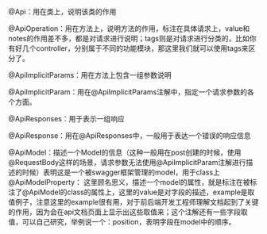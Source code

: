 
      
   @Api：用在类上，说明该类的作用
    
   @ApiOperation：用在方法上，说明方法的作用，标注在具体请求上，value和notes的作用差不多，都是对请求进行说明；tags则是对请求进行分类的，比如你有好几个controller，分别属于不同的功能模块，那这里我们就可以使用tags来区分了。
    
   @ApiImplicitParams：用在方法上包含一组参数说明
    
   @ApiImplicitParam：用在@ApiImplicitParams注解中，指定一个请求参数的各个方面。
    
   @ApiResponses：用于表示一组响应
    
   @ApiResponse：用在@ApiResponses中，一般用于表达一个错误的响应信息
    
   @ApiModel：描述一个Model的信息（这种一般用在post创建的时候，使用@RequestBody这样的场景，请求参数无法使用@ApiImplicitParam注解进行描述的时候）表明这是一个被swagger框架管理的model，用于class上
   @ApiModelProperty： 这里顾名思义，描述一个model的属性，就是标注在被标注了@ApiModel的class的属性上，这里的value是对字段的描述，example是取值例子，注意这里的example很有用，对于前后端开发工程师理解文档起到了关键的作用，因为会在api文档页面上显示出这些取值来；这个注解还有一些字段取值，可以自己研究，举例说一个：position，表明字段在model中的顺序。
  
 

